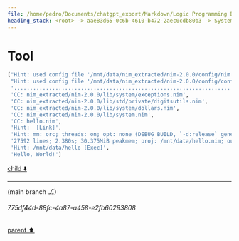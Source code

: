 ```yaml
---
file: /home/pedro/Documents/chatgpt_export/Markdown/Logic Programming Basics.md
heading_stack: <root> -> aae83d65-0c6b-4610-b472-2aec0cdb80b3 -> System -> cd5f65ce-2de1-48c1-aa94-c4163a6f79bd -> System -> aaa22cbb-606f-41d0-b4ae-e591f21bb854 -> User -> e29cce05-dbd4-4728-8c1b-c03f43a7b92e -> Assistant -> Core Components -> How It Works -> Execution Flow: -> aaa2ae6d-a9b8-41f7-87e8-a93920624bd0 -> User -> a699099e-00cf-49be-8eb0-38733c577fa0 -> Assistant -> ac90bca6-5a7a-4d60-9a92-0a011029e761 -> Tool -> 380dfda5-d15a-451f-8e90-19b93624240d -> Assistant -> aaa2c7ad-b00f-44e2-9de9-6d855dc585f8 -> User -> 7ef98a9f-1f7c-4b2d-92df-6e588b7a0d9f -> Assistant -> 437c6506-4d99-402e-8217-957b6ba049be -> Assistant -> 5396381e-bdc1-40fd-96d1-064bd4af05fc -> Tool -> e4917662-5c51-4664-a4a7-54ac891ba2d3 -> Assistant -> aaa2d531-9e41-4df6-8dfb-12e26fdc8d3b -> User -> 20adabdc-0aee-4aa7-a720-66e6ba58c74f -> Assistant -> 20cb1851-f662-44da-a982-b5b70224b48e -> Tool -> 5ae2b14b-1e8c-4997-b848-7388aa67bb7d -> Assistant -> 98a87f1c-68f6-47ab-8847-f0de73e9c18f -> Assistant -> 415128a4-5315-4e3c-a0b6-53d3d0ff0b55 -> Tool -> 8e28fba1-33b2-4a14-822a-8bcbdb36f950 -> Assistant -> c2b28286-2022-4e48-ae70-b3ee7772a412 -> Assistant -> c0e2fd53-8bf3-4a81-9798-60813d1fb35d -> Tool -> 75b59472-01c4-4609-9c23-adf46b94ee20 -> Assistant -> aaa28e27-eec9-4e3b-bea2-16209cbbe981 -> User -> d85ea3ca-e7ad-4983-87e5-9131b320632c -> Assistant -> 4387b907-3543-4cc1-8932-5827e1ed4548 -> Tool -> 87974b34-bfd1-461c-91da-db0c235a6011 -> Assistant -> 4a80489f-5cf9-4e33-9820-560c57ffaa7b -> Tool -> b53bd1da-5595-4400-9c7c-fea014467ce0 -> Assistant -> 75145a5d-45d1-404c-9055-95ca5ca8a19f -> Tool
---
```

# Tool

```python
["Hint: used config file '/mnt/data/nim_extracted/nim-2.0.0/config/nim.cfg' [Conf]",
 "Hint: used config file '/mnt/data/nim_extracted/nim-2.0.0/config/config.nims' [Conf]",
 '......................................................................',
 'CC: nim_extracted/nim-2.0.0/lib/system/exceptions.nim',
 'CC: nim_extracted/nim-2.0.0/lib/std/private/digitsutils.nim',
 'CC: nim_extracted/nim-2.0.0/lib/system/dollars.nim',
 'CC: nim_extracted/nim-2.0.0/lib/system.nim',
 'CC: hello.nim',
 'Hint:  [Link]',
 'Hint: mm: orc; threads: on; opt: none (DEBUG BUILD, `-d:release` generates faster code)',
 '27592 lines; 2.380s; 30.375MiB peakmem; proj: /mnt/data/hello.nim; out: /mnt/data/hello [SuccessX]',
 'Hint: /mnt/data/hello [Exec]',
 'Hello, World!']
```

[child ⬇️](#775df44d-88fc-4a87-a458-e2fb60293808)

---

(main branch ⎇)
###### 775df44d-88fc-4a87-a458-e2fb60293808
[parent ⬆️](#75145a5d-45d1-404c-9055-95ca5ca8a19f)
